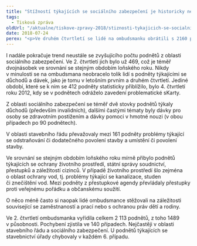 ```yaml
---
title: "Stížností týkajících se sociálního zabezpečení je historicky nejvíc"
tags:
  - Tisková zpráva
oldUrl: "/aktualne/tiskove-zpravy-2018/stiznosti-tykajicich-se-socialniho-zabezpeceni-je-historicky-nejvic"
date: 2018-07-24
perex: "<p>Ve druhém čtvrtletí se lidé na ombudsmanku obrátili s 2160 podněty, což je srovnatelné s letošním prvním čtvrtletím, ale opět vzrostl počet podnětů v působnosti ombudsmana. Aktuálně jich je už téměř 70 %.</p>"
---
```


<!-- imported from the old website -->

<p>I nadále pokračuje trend neustále se zvyšujícího počtu podnětů z oblasti sociálního zabezpečení. Ve 2. čtvrtletí jich bylo už 469, což je téměř dvojnásobek ve srovnání se stejným obdobím loňského roku. Nikdy v minulosti se na ombudsmana neobracelo tolik lidí s podněty týkajícími se důchodů a dávek, jako je tomu v letošním prvním a druhém čtvrtletí. Jediné období, které se k nim se 412 podněty statisticky přiblížilo, bylo 4. čtvrtletí roku 2012, kdy se v podnětech odráželo zavedení problematické sKarty.</p> <p>Z oblasti sociálního zabezpečení se téměř dvě stovky podnětů týkaly důchodů (především invalidních), dalšími častými tématy byly dávky pro osoby se zdravotním postižením a dávky pomoci v hmotné nouzi (v obou případech po 90 podnětech). </p> <p>V oblasti stavebního řádu převažovaly mezi 161 podněty problémy týkající se odstraňování či dodatečného povolení stavby a umístění či povolení stavby.</p> <p>Ve srovnání se stejným obdobím loňského roku mírně přibylo podnětů týkajících se ochrany životního prostředí, státní správy soudnictví, přestupků a záležitostí cizinců. V případě životního prostředí šlo zejména o oblast ochrany vod, tj. problémy týkající se kanalizace, studen či znečištění vod. Mezi podněty z přestupkové agendy převládaly přestupky proti veřejnému pořádku a občanskému soužití. </p> <p>O něco méně často si naopak lidé ombudsmance stěžovali na záležitosti související se zaměstnaností a prací nebo s ochranou práv dětí a rodiny.</p><p> Ve 2. čtvrtletí ombudsmanka vyřídila celkem 2 113 podnětů, z toho 1489 v působnosti. Pochybení zjistila ve 140 případech. Nejčastěji v oblasti stavebního řádu a sociálního zabezpečení. U podnětů týkajících se stavebnictví úřady chybovaly v každém 6. případu.</p>
